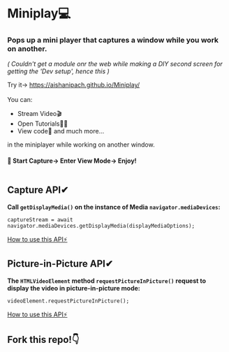 # Miniplay💻
<h3> Pops up a mini player that captures a window while you work on another.</h3>
<i>( Couldn't get a module onr the web while making a DIY second screen for getting the 'Dev setup', hence this )</i>

Try it-> https://aishanipach.github.io/Miniplay/
<br> <br>
You can:
- Stream Video🎬
- Open Tutorials👩‍💻
- View code📃 and much more...

in the miniplayer while working on another window.
#### 🚀 Start Capture-> Enter View Mode-> Enjoy!<br><br>

## Capture API✔ <br>
  <b> Call `getDisplayMedia()` on the instance of Media `navigator.mediaDevices`: </b> <br>
  ```
  captureStream = await navigator.mediaDevices.getDisplayMedia(displayMediaOptions);
  ```
  [How to use this API⚡](https://developer.mozilla.org/en-US/docs/Web/API/Screen_Capture_API)
  
 ## Picture-in-Picture API✔ <br>
  <b> The `HTMLVideoElement` method `requestPictureInPicture()` request to display the video in picture-in-picture mode: </b> <br>
  ```
 videoElement.requestPictureInPicture();
  ```
  [How to use this API⚡](https://developer.mozilla.org/en-US/docs/Web/API/HTMLVideoElement/requestPictureInPicture)
  
  ## Fork this repo!👇
